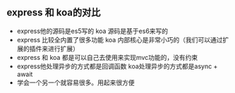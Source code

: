 ## express 和 koa的对比
- express他的源码是es5写的 koa 源码是基于es6来写的
- express 比较全内置了很多功能  koa 内部核心是非常小巧的（我们可以通过扩展的插件来进行扩展）
- express 和 koa 都是可以自己去使用来实现mvc功能的，没有约束
- express他处理异步的方式都是回调函数  koa处理异步的方式都是async + await
- 学会一个另一个就容易很多。用起来很方便